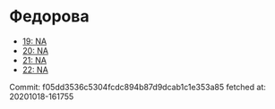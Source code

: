 # Федорова
- [19: NA](19.md)
- [20: NA](20.md)
- [21: NA](21.md)
- [22: NA](22.md)

Commit: f05dd3536c5304fcdc894b87d9dcab1c1e353a85
 fetched at: 20201018-161755
